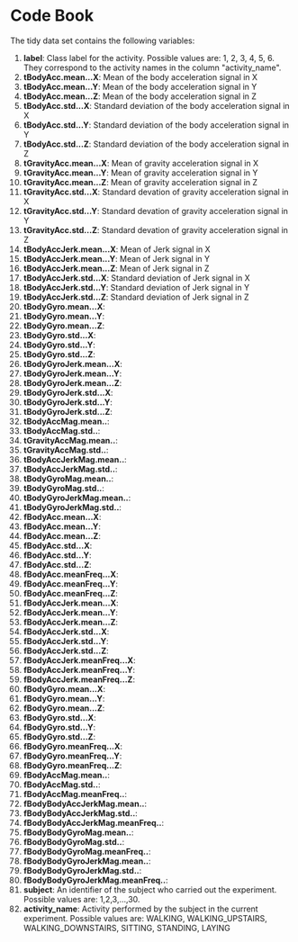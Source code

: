# Code Book

The tidy data set contains the following variables:

1. **label**: Class label for the activity. Possible values are: 1, 2, 3, 4, 5, 6. They correspond to the activity names in the column "activity_name".
2. **tBodyAcc.mean...X**: Mean of the body acceleration signal in X
3. **tBodyAcc.mean...Y**: Mean of the body acceleration signal in Y
4. **tBodyAcc.mean...Z**: Mean of the body acceleration signal in Z
5. **tBodyAcc.std...X**: Standard deviation of the body acceleration signal in X
6. **tBodyAcc.std...Y**: Standard deviation of the body acceleration signal in Y
7. **tBodyAcc.std...Z**: Standard deviation of the body acceleration signal in Z
8. **tGravityAcc.mean...X**: Mean of gravity acceleration signal in X
9. **tGravityAcc.mean...Y**: Mean of gravity acceleration signal in Y
10. **tGravityAcc.mean...Z**: Mean of gravity acceleration signal in Z
11. **tGravityAcc.std...X**: Standard devation of gravity acceleration signal in X
12. **tGravityAcc.std...Y**: Standard devation of gravity acceleration signal in Y
13. **tGravityAcc.std...Z**: Standard devation of gravity acceleration signal in Z
14. **tBodyAccJerk.mean...X**: Mean of Jerk signal in X
15. **tBodyAccJerk.mean...Y**: Mean of Jerk signal in Y
16. **tBodyAccJerk.mean...Z**: Mean of Jerk signal in Z
17. **tBodyAccJerk.std...X**: Standard deviation of Jerk signal in X
18. **tBodyAccJerk.std...Y**: Standard deviation of Jerk signal in Y
19. **tBodyAccJerk.std...Z**: Standard deviation of Jerk signal in Z
20. **tBodyGyro.mean...X**: 
21. **tBodyGyro.mean...Y**: 
22. **tBodyGyro.mean...Z**: 
23. **tBodyGyro.std...X**: 
24. **tBodyGyro.std...Y**: 
25. **tBodyGyro.std...Z**: 
26. **tBodyGyroJerk.mean...X**: 
27. **tBodyGyroJerk.mean...Y**: 
28. **tBodyGyroJerk.mean...Z**: 
29. **tBodyGyroJerk.std...X**: 
30. **tBodyGyroJerk.std...Y**: 
31. **tBodyGyroJerk.std...Z**: 
32. **tBodyAccMag.mean..**: 
33. **tBodyAccMag.std..**: 
34. **tGravityAccMag.mean..**: 
35. **tGravityAccMag.std..**: 
36. **tBodyAccJerkMag.mean..**: 
37. **tBodyAccJerkMag.std..**: 
38. **tBodyGyroMag.mean..**: 
39. **tBodyGyroMag.std..**: 
40. **tBodyGyroJerkMag.mean..**: 
41. **tBodyGyroJerkMag.std..**: 
42. **fBodyAcc.mean...X**: 
43. **fBodyAcc.mean...Y**: 
44. **fBodyAcc.mean...Z**: 
45. **fBodyAcc.std...X**: 
46. **fBodyAcc.std...Y**: 
47. **fBodyAcc.std...Z**: 
48. **fBodyAcc.meanFreq...X**: 
49. **fBodyAcc.meanFreq...Y**: 
50. **fBodyAcc.meanFreq...Z**: 
51. **fBodyAccJerk.mean...X**: 
52. **fBodyAccJerk.mean...Y**: 
53. **fBodyAccJerk.mean...Z**: 
54. **fBodyAccJerk.std...X**: 
55. **fBodyAccJerk.std...Y**: 
56. **fBodyAccJerk.std...Z**: 
57. **fBodyAccJerk.meanFreq...X**: 
58. **fBodyAccJerk.meanFreq...Y**: 
59. **fBodyAccJerk.meanFreq...Z**: 
60. **fBodyGyro.mean...X**: 
61. **fBodyGyro.mean...Y**: 
62. **fBodyGyro.mean...Z**: 
63. **fBodyGyro.std...X**: 
64. **fBodyGyro.std...Y**: 
65. **fBodyGyro.std...Z**: 
66. **fBodyGyro.meanFreq...X**: 
67. **fBodyGyro.meanFreq...Y**: 
68. **fBodyGyro.meanFreq...Z**: 
69. **fBodyAccMag.mean..**: 
70. **fBodyAccMag.std..**: 
71. **fBodyAccMag.meanFreq..**: 
72. **fBodyBodyAccJerkMag.mean..**: 
73. **fBodyBodyAccJerkMag.std..**: 
74. **fBodyBodyAccJerkMag.meanFreq..**: 
75. **fBodyBodyGyroMag.mean..**: 
76. **fBodyBodyGyroMag.std..**: 
77. **fBodyBodyGyroMag.meanFreq..**: 
78. **fBodyBodyGyroJerkMag.mean..**: 
79. **fBodyBodyGyroJerkMag.std..**: 
80. **fBodyBodyGyroJerkMag.meanFreq..**: 
81. **subject**: An identifier of the subject who carried out the experiment. Possible values are: 1,2,3,…,30.
82. **activity_name**: Activity performed by the subject in the current experiment. Possible values are: WALKING, WALKING_UPSTAIRS, WALKING_DOWNSTAIRS, SITTING, STANDING, LAYING


